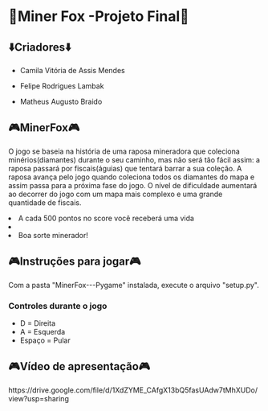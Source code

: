 <h1>🦊Miner Fox -Projeto Final🦊</h1>
<h2>⬇️Criadores⬇️</h2>
<ul>
  <li><p>Camila Vitória de Assis Mendes</p></li>
  <li><p>Felipe Rodrigues Lambak</p></li>
  <li><p>Matheus Augusto Braido</p></li>

</ul>
<h2>🎮MinerFox🎮</h2>
<p>
  O jogo se baseia na história de uma raposa mineradora que coleciona minérios(diamantes) durante o seu caminho, mas não será tão fácil assim: a raposa passará por fiscais(águias) que tentará barrar a sua coleção. A raposa avança pelo jogo quando coleciona todos os diamantes do mapa e assim passa para a próxima fase do jogo. O nível de dificuldade aumentará ao decorrer do jogo com um mapa mais complexo e uma grande quantidade de fiscais.
<li> A cada 500 pontos no score você receberá uma vida <li>
<li> Boa sorte minerador!  </li>
</ul>
<h2>🎮Instruções para jogar🎮</h2>
<p>
  Com a pasta "MinerFox---Pygame" instalada, execute o arquivo "setup.py".
</p>
<h3>Controles durante o jogo</h3>
<ul>
  <li> D = Direita  </li>
  <li> A = Esquerda  </li>
  <li> Espaço = Pular  </li>
 
</ul>
<h2>🎮Vídeo de apresentação🎮</h2>
<p>
  https://drive.google.com/file/d/1XdZYME_CAfgX13bQ5fasUAdw7tMhXUDo/view?usp=sharing
  </ul>
